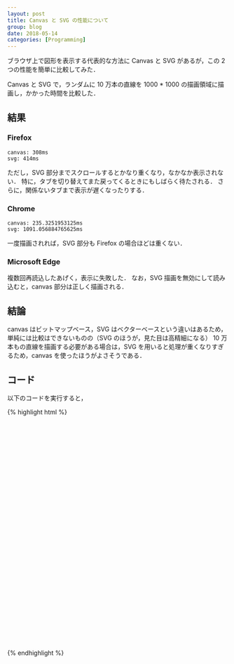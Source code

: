 ```yaml
---
layout: post
title: Canvas と SVG の性能について
group: blog
date: 2018-05-14
categories: [Programming]
---
```


ブラウザ上で図形を表示する代表的な方法に Canvas と SVG があるが，この 2 つの性能を簡単に比較してみた．

Canvas と SVG で，ランダムに 10 万本の直線を 1000 * 1000 の描画領域に描画し，かかった時間を比較した．

## 結果

### Firefox
```
canvas: 308ms
svg: 414ms
```
ただし，SVG 部分までスクロールするとかなり重くなり，なかなか表示されない．
特に，タブを切り替えてまた戻ってくるときにもしばらく待たされる．
さらに，関係ないタブまで表示が遅くなったりする．

### Chrome
```
canvas: 235.3251953125ms
svg: 1091.056884765625ms
```
一度描画されれば，SVG 部分も Firefox の場合ほどは重くない．

### Microsoft Edge
複数回再読込したあげく，表示に失敗した．
なお，SVG 描画を無効にして読み込むと，canvas 部分は正しく描画される．

## 結論

canvas はビットマップベース，SVG はベクターベースという違いはあるため，単純には比較はできないものの（SVG のほうが，見た目は高精細になる）
10 万本もの直線を描画する必要がある場合は，SVG を用いると処理が重くなりすぎるため，canvas を使ったほうがよさそうである．

## コード

以下のコードを実行すると，

{% highlight html %}
<!DOCTYPE html>
<html>
    <head>
        <title>How canvas/svg is scalable?</title>
        <script type="text/javascript">
// Wikipedia の [xorshift](https://ja.wikipedia.org/wiki/Xorshift) を参考にした
let rng = (() => {
    let x = 123456789;
    let y = 362436069;
    let z = 521288629;
    let w = 88675123;

    return () => {
        let t = x ^ (x << 11);
        x = y; y = z; z = w;
        return w = (w ^ (w >> 19)) ^ (t ^ (t >> 8));
    };
})();
const urand = (lo, hi) => {
    return lo + rng() % (hi - lo);
};
const canvasTest = () => {
    let c = document.getElementById("c");
    let ctx = c.getContext("2d");
    let height = c.height - 0;
    let width = c.width - 0;
    console.time('canvas');
    for (let i = 0; i < 100000; ++i) {
        ctx.strokeStyle = "rgb(" + urand(0, 256) + "," + urand(0, 256) + "," + urand(0, 256) + ")";
        ctx.beginPath();
        let x1 = urand(0, width);
        let y1 = urand(0, height);
        let x2 = urand(0, width);
        let y2 = urand(0, height);
        
        ctx.moveTo(x1, y1);
        ctx.lineTo(x2, y2);
        ctx.stroke();
    }
    console.timeEnd('canvas');
};
const svgTest = () => {
    let s = document.getElementById("s");
    let height = s.height.baseVal.value - 0;
    let width = s.width.baseVal.value - 0;
    console.time('svg');
    for (let i = 0; i < 100000; ++i) {
        let elem = document.createElementNS("http://www.w3.org/2000/svg", "line");
        elem.setAttribute("stroke", "rgb(" + urand(0, 256) + "," + urand(0, 256) + "," + urand(0, 256) + ")");
        elem.setAttribute("stroke-width", "1");
        elem.setAttribute("x1", urand(0, width));
        elem.setAttribute("y1", urand(0, height));
        elem.setAttribute("x2", urand(0, width));
        elem.setAttribute("y2", urand(0, height));
        s.appendChild(elem);
    }
    console.timeEnd('svg');
};
window.onload = () => {
    canvasTest();
    svgTest();
}
        </script>
    </head>
    <body>
        <canvas height="1000" width="1000" id="c"></canvas>
        <svg height="1000" width="1000" id="s"></svg>
    </body>
</html>
{% endhighlight %}
